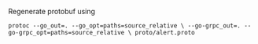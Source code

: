 Regenerate protobuf using 

`protoc --go_out=. --go_opt=paths=source_relative \
    --go-grpc_out=. --go-grpc_opt=paths=source_relative \
    proto/alert.proto`